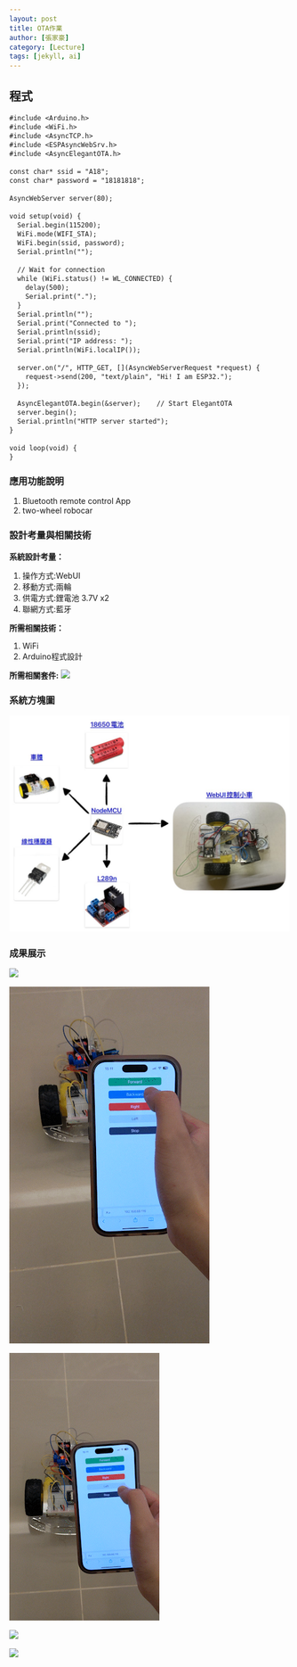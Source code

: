 ```yaml
---
layout: post
title: OTA作業
author: [張家豪]
category: [Lecture]
tags: [jekyll, ai]
---
```



## 程式
```
#include <Arduino.h>
#include <WiFi.h>
#include <AsyncTCP.h>
#include <ESPAsyncWebSrv.h>
#include <AsyncElegantOTA.h>

const char* ssid = "A18";
const char* password = "18181818";

AsyncWebServer server(80);

void setup(void) {
  Serial.begin(115200);
  WiFi.mode(WIFI_STA);
  WiFi.begin(ssid, password);
  Serial.println("");

  // Wait for connection
  while (WiFi.status() != WL_CONNECTED) {
    delay(500);
    Serial.print(".");
  }
  Serial.println("");
  Serial.print("Connected to ");
  Serial.println(ssid);
  Serial.print("IP address: ");
  Serial.println(WiFi.localIP());

  server.on("/", HTTP_GET, [](AsyncWebServerRequest *request) {
    request->send(200, "text/plain", "Hi! I am ESP32.");
  });

  AsyncElegantOTA.begin(&server);    // Start ElegantOTA
  server.begin();
  Serial.println("HTTP server started");
}

void loop(void) {
}
```
### 應用功能說明
1. Bluetooth remote control App 
2. two-wheel robocar

### 設計考量與相關技術
**系統設計考量：**<br>
1. 操作方式:WebUI
2. 移動方式:兩輪 
3. 供電方式:鋰電池 3.7V x2
4. 聯網方式:藍牙

**所需相關技術：**
1. WiFi 
2. Arduino程式設計

**所需相關套件:**
![](https://image.ruten.com.tw/g2/8/d4/16/21440347657238_872.jpg)

### 系統方塊圖
![](https://github.com/Mkyzzzzz/MCU-project/blob/main/WebUI_car.jpg)

### 成果展示
![](https://github.com/Mkyzzzzz/MCU-project/blob/main/forward_stop.gif)

![](https://github.com/Mkyzzzzz/MCU-project/blob/main/back.gif)

![](https://github.com/Mkyzzzzz/MCU-project/blob/main/left.gif)

![](https://github.com/Mkyzzzzz/MCU-project/blob/main/right.gif)

![](https://github.com/Mkyzzzzz/MCU-project/blob/main/RobotCar)
